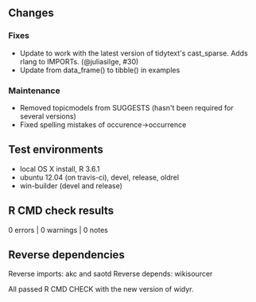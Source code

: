 ## Changes

### Fixes

* Update to work with the latest version of tidytext's cast_sparse. Adds rlang to IMPORTs. (@juliasilge, #30)
* Update from data_frame() to tibble() in examples

### Maintenance

* Removed topicmodels from SUGGESTS (hasn't been required for several versions)
* Fixed spelling mistakes of occurence->occurrence

## Test environments
* local OS X install, R 3.6.1
* ubuntu 12.04 (on travis-ci), devel, release, oldrel
* win-builder (devel and release)

## R CMD check results

0 errors | 0 warnings | 0 notes

## Reverse dependencies

Reverse imports: akc and saotd
Reverse depends: wikisourcer

All passed R CMD CHECK with the new version of widyr.
